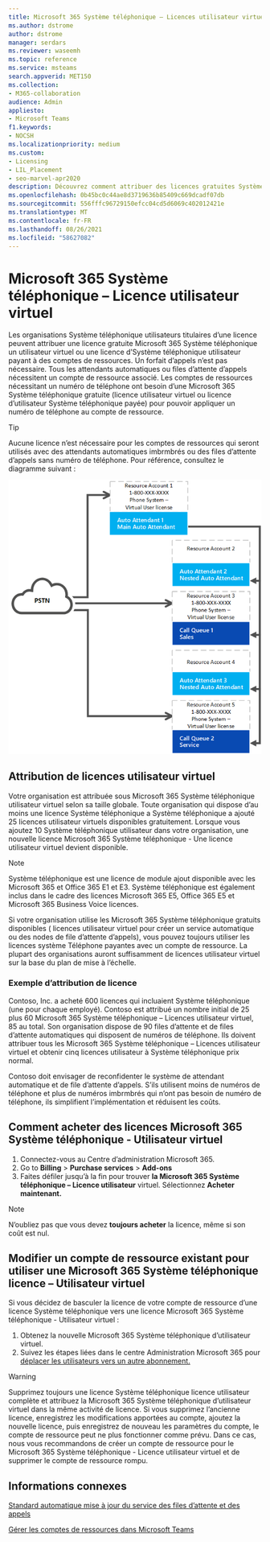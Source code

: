 ```yaml
---
title: Microsoft 365 Système téléphonique – Licences utilisateur virtuel
ms.author: dstrome
author: dstrome
manager: serdars
ms.reviewer: waseemh
ms.topic: reference
ms.service: msteams
search.appverid: MET150
ms.collection:
- M365-collaboration
audience: Admin
appliesto:
- Microsoft Teams
f1.keywords:
- NOCSH
ms.localizationpriority: medium
ms.custom:
- Licensing
- LIL_Placement
- seo-marvel-apr2020
description: Découvrez comment attribuer des licences gratuites Système téléphonique utilisateur virtuel ou une licence utilisateur Système téléphonique utilisateur payant aux comptes de ressources de votre organisation.
ms.openlocfilehash: 0b45bc0c44ae8d3719636b85409c669dcadf07db
ms.sourcegitcommit: 556fffc96729150efcc04cd5d6069c402012421e
ms.translationtype: MT
ms.contentlocale: fr-FR
ms.lasthandoff: 08/26/2021
ms.locfileid: "58627082"
---
```

# <a name="microsoft-365-phone-system--virtual-user-license"></a>Microsoft 365 Système téléphonique – Licence utilisateur virtuel

Les organisations Système téléphonique utilisateurs titulaires d’une licence peuvent attribuer une licence gratuite Microsoft 365 Système téléphonique un utilisateur virtuel ou une licence d’Système téléphonique utilisateur payant à des comptes de ressources. Un forfait d’appels n’est pas nécessaire. Tous les attendants automatiques ou files d’attente d’appels nécessitent un compte de ressource associé. Les comptes de ressources nécessitant un numéro de téléphone ont besoin d’une Microsoft 365 Système téléphonique gratuite (licence utilisateur virtuel ou licence d’utilisateur Système téléphonique payée) pour pouvoir appliquer un numéro de téléphone au compte de ressource.

> [!TIP]
> Aucune licence n’est nécessaire pour les comptes de ressources qui seront utilisés avec des attendants automatiques imbrmbrés ou des files d’attente d’appels sans numéro de téléphone. Pour référence, consultez le diagramme suivant : 

![Licences utilisateur virtuel](../media/resource-account.png)

## <a name="virtual-user-license-allocation"></a>Attribution de licences utilisateur virtuel

Votre organisation est attribuée sous Microsoft 365 Système téléphonique utilisateur virtuel selon sa taille globale. Toute organisation qui dispose d’au moins une licence Système téléphonique a Système téléphonique a ajouté 25 licences utilisateur virtuels disponibles gratuitement. Lorsque vous ajoutez 10 Système téléphonique utilisateur dans votre organisation, une nouvelle licence Microsoft 365 Système téléphonique - Une licence utilisateur virtuel devient disponible.

> [!NOTE]
> Système téléphonique est une licence de module ajout disponible avec les Microsoft 365 et Office 365 E1 et E3. Système téléphonique est également inclus dans le cadre des licences Microsoft 365 E5, Office 365 E5 et Microsoft 365 Business Voice licences.

Si votre organisation utilise les Microsoft 365 Système téléphonique gratuits disponibles ( licences utilisateur virtuel pour créer un service automatique ou des nodes de file d’attente d’appels), vous pouvez toujours utiliser les licences système Téléphone payantes avec un compte de ressource. La plupart des organisations auront suffisamment de licences utilisateur virtuel sur la base du plan de mise à l’échelle. 

### <a name="license-allocation-example"></a>Exemple d’attribution de licence

Contoso, Inc. a acheté 600 licences qui incluaient Système téléphonique (une pour chaque employé). Contoso est attribué un nombre initial de 25 plus 60 Microsoft 365 Système téléphonique – Licences utilisateur virtuel, 85 au total. Son organisation dispose de 90 files d’attente et de files d’attente automatiques qui disposent de numéros de téléphone. Ils doivent attribuer tous les Microsoft 365 Système téléphonique – Licences utilisateur virtuel et obtenir cinq licences utilisateur à Système téléphonique prix normal.

Contoso doit envisager de reconfidenter le système de attendant automatique et de file d’attente d’appels. S’ils utilisent moins de numéros de téléphone et plus de numéros imbrmbrés qui n’ont pas besoin de numéro de téléphone, ils simplifient l’implémentation et réduisent les coûts.

## <a name="how-to-buy-microsoft-365-phone-system--virtual-user-licenses"></a>Comment acheter des licences Microsoft 365 Système téléphonique - Utilisateur virtuel

1. Connectez-vous au Centre d’administration Microsoft 365.
2. Go to **Billing**  >  **Purchase services**  >  **Add-ons**
3. Faites défiler jusqu’à la fin pour trouver **la Microsoft 365 Système téléphonique – Licence utilisateur** virtuel. Sélectionnez **Acheter maintenant.**

> [!NOTE]
> N’oubliez pas que vous devez  **toujours acheter** la licence, même si son coût est nul.

## <a name="change-an-existing-resource-account-to-use-a-microsoft-365-phone-system--virtual-user-license"></a>Modifier un compte de ressource existant pour utiliser une Microsoft 365 Système téléphonique licence – Utilisateur virtuel

Si vous décidez de basculer la licence de votre compte de ressource d’une licence Système téléphonique vers une licence Microsoft 365 Système téléphonique - Utilisateur virtuel :

1. Obtenez la nouvelle Microsoft 365 Système téléphonique d’utilisateur virtuel.
2. Suivez les étapes liées dans le centre Administration Microsoft 365 pour [déplacer les utilisateurs vers un autre abonnement.](/microsoft-365/admin/manage/assign-licenses-to-users#move-users-to-a-different-subscription)

> [!WARNING]
> Supprimez toujours une licence Système téléphonique licence utilisateur complète et attribuez la Microsoft 365 Système téléphonique d’utilisateur virtuel dans la même activité de licence. Si vous supprimez l’ancienne licence, enregistrez les modifications apportées au compte, ajoutez la nouvelle licence, puis enregistrez de nouveau les paramètres du compte, le compte de ressource peut ne plus fonctionner comme prévu. Dans ce cas, nous vous recommandons de créer un compte de ressource pour le Microsoft 365 Système téléphonique - Licence utilisateur virtuel et de supprimer le compte de ressource rompu. 

## <a name="related-information"></a>Informations connexes

[Standard automatique mise à jour du service des files d’attente et des appels](https://techcommunity.microsoft.com/t5/Microsoft-Teams-Blog/Auto-Attendant-and-Call-Queues-Service-Update/ba-p/564521)

[Gérer les comptes de ressources dans Microsoft Teams](../manage-resource-accounts.md)